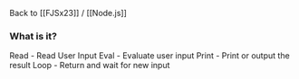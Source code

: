 Back to [[FJSx23]] / [[Node.js]]
### What is it?
Read - Read User Input
Eval - Evaluate user input
Print - Print or output the result
Loop - Return and wait for new input

